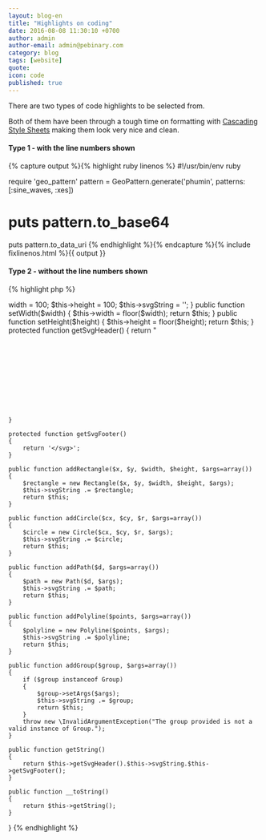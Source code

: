 ```yaml
---
layout: blog-en
title: "Highlights on coding"
date: 2016-08-08 11:30:10 +0700
author: admin
author-email: admin@pebinary.com
category: blog
tags: [website]
quote:
icon: code
published: true
---
```


There are two types of code highlights to be selected from.

Both of them have been through a tough time on formatting with [Cascading Style Sheets] making them look very nice and clean.

#### Type 1 - with the line numbers shown

{% capture output %}{% highlight ruby linenos %}
#!/usr/bin/env ruby

require 'geo_pattern'
pattern = GeoPattern.generate('phumin', patterns: [:sine_waves, :xes])
# puts pattern.to_base64
puts pattern.to_data_uri
{% endhighlight %}{% endcapture %}{% include fixlinenos.html %}{{ output }}

#### Type 2 - without the line numbers shown


{% highlight php %}
<?php namespace RedeyeVentures\GeoPattern;

use RedeyeVentures\GeoPattern\SVGElements\Group;
use RedeyeVentures\GeoPattern\SVGElements\Polyline;
use RedeyeVentures\GeoPattern\SVGElements\Rectangle;
use RedeyeVentures\GeoPattern\SVGElements\Circle;
use RedeyeVentures\GeoPattern\SVGElements\Path;

class SVG {

    protected $width;
    protected $height;
    protected $svgString;

    function __construct($options=array())
    {
        $this->width = 100;
        $this->height = 100;
        $this->svgString = '';
    }

    public function setWidth($width)
    {
        $this->width = floor($width);
        return $this;
    }

    public function setHeight($height)
    {
        $this->height = floor($height);
        return $this;
    }

    protected function getSvgHeader()
    {
        return "<?xml version=\"1.0\"?><svg xmlns=\"http://www.w3.org/2000/svg\" width=\"{$this->width}\" height=\"{$this->height}\">";
    }

    protected function getSvgFooter()
    {
        return '</svg>';
    }

    public function addRectangle($x, $y, $width, $height, $args=array())
    {
        $rectangle = new Rectangle($x, $y, $width, $height, $args);
        $this->svgString .= $rectangle;
        return $this;
    }

    public function addCircle($cx, $cy, $r, $args=array())
    {
        $circle = new Circle($cx, $cy, $r, $args);
        $this->svgString .= $circle;
        return $this;
    }

    public function addPath($d, $args=array())
    {
        $path = new Path($d, $args);
        $this->svgString .= $path;
        return $this;
    }

    public function addPolyline($points, $args=array())
    {
        $polyline = new Polyline($points, $args);
        $this->svgString .= $polyline;
        return $this;
    }

    public function addGroup($group, $args=array())
    {
        if ($group instanceof Group)
        {
            $group->setArgs($args);
            $this->svgString .= $group;
            return $this;
        }
        throw new \InvalidArgumentException("The group provided is not a valid instance of Group.");
    }

    public function getString()
    {
        return $this->getSvgHeader().$this->svgString.$this->getSvgFooter();
    }

    public function __toString()
    {
        return $this->getString();
    }


}
{% endhighlight %}

[Cascading Style Sheets]: http://www.w3.org/Style/CSS/
